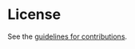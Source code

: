# License

See the
[guidelines for contributions](https://github.com/henkbirkholz/draft-birkholz-attestation-terminology/blob/master/CONTRIBUTING.md).
